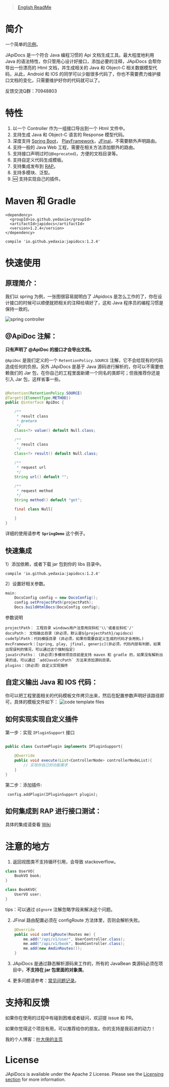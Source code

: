 
> [English ReadMe](README-EN.md)

# 简介

一个简单的[示例](https://yedaxia.github.io/play-apidocs/)。 

JApiDocs 是一个符合 Java 编程习惯的 Api 文档生成工具。最大程度地利用 Java 的语法特性，你只管用心设计好接口，添加必要的注释，JApiDocs 会帮你导出一份漂亮的 Html 文档，并生成相关的 Java 和 Object-C 相关数据模型代码，从此，Android 和 IOS 的同学可以少敲很多代码了，你也不需要费力维护接口文档的变化，只需要维护好你的代码就可以了。

反馈交流Q群：70948803

# 特性

1. 以一个 Controller 作为一组接口导出到一个 Html 文件中。
2. 支持生成 Java 和 Object-C 语言的 Response 模型代码。
3. 深度支持 [Spring Boot](http://projects.spring.io/spring-boot/)， [PlayFramework](https://www.playframework.com/)，[JFinal](http://www.jfinal.com/)，不需要额外声明路由。
4. 支持一般的 Java Web 工程，需要在相关方法添加额外的路由。
5. 支持接口声明过时(`@Deprecated`)，方便的文档目录等。
6. 支持自定义代码生成模板。
7. 支持集成发布到 [RAP](http://rapapi.org/org/index.do)。
8. 支持多模块、泛型。
9. :new: 支持实现自己的插件。

# Maven 和 Gradle

```
<dependency>
  <groupId>io.github.yedaxia</groupId>
  <artifactId>japidocs</artifactId>
  <version>1.2.4</version>
</dependency>
```

```
compile 'io.github.yedaxia:japidocs:1.2.4'
```

# 快速使用

## 原理简介：

我们以 spring 为例，一张图很容易就明白了 JApidocs 是怎么工作的了，你在设计接口的时候可以顺便就把相关的注释给填好了，这和 Java 程序员的编程习惯是保持一致的。

![spring controller](http://ohb4y25jk.bkt.clouddn.com/spring-controllers.png)

## @ApiDoc 注解：

**只有声明了 @ApiDoc 的接口才会导出文档。**

`@ApiDoc` 是我们定义的一个 `RetentionPolicy.SOURCE` 注解，它不会给现有的代码造成任何的负担。另外 JApiDocs 是基于 Java 源码进行解析的，你可以不需要依赖我们的 Jar 包，在你自己的工程里面新建一个同名的类即可；但我推荐你还是引入 Jar 包，这样省事一些。

``` java

@Retention(RetentionPolicy.SOURCE)
@Target({ElementType.METHOD})
public @interface ApiDoc {

    /**
     * result class
     * @return
     */
	Class<?> value() default Null.class;

    /**
     * result class
     */
	Class<?> result() default Null.class;

    /**
     * request url
     */
	String url() default "";

    /**
     * request method
     */
	String method() default "get";

    final class Null{

    }
}

```

详细的使用请参考 **`SpringDemo`** 这个例子。

## 快速集成



1）添加依赖，或者下载 jar 包到你的 libs 目录中。

```
compile 'io.github.yedaxia:japidocs:1.2.4'
```

2）设置好相关参数。

```java
main:
    DocsConfig config = new DocsConfig();
    config.setProjectPath(projectPath);
    Docs.buildHtmlDocs(DocsConfig config);
```

参数说明

```
projectPath： 工程目录 windows用户注意用双斜杠'\\'或者反斜杠'/'
docsPath： 文档输出目录（非必须，默认是${projectPath}/apidocs）
codeTplPath：代码模版目录 (非必须，如果你需要自定义生成的代码才会用到。)
mvcFramework：[spring, play, jfinal, generic](非必须，代码内部有判断，如果出现误判的情况，可以通过这个强制指定)
javaSrcPaths： (非必须)多模块项目目前是支持 maven 和 gradle 的，如果没有解析出来的话，可以通过 `addJavaSrcPath` 方法来添加源码目录。
plugins：（非必须）自定义实现插件
```


## 自定义输出 Java 和 IOS 代码：

你可以把工程里面相关的代码模板文件拷贝出来，然后在配置参数声明好该路径即可，具体的模板文件如下：
![code template files](http://ohb4y25jk.bkt.clouddn.com/darcy_blog_apidocs-code-tpls.png)


## 如何实现实现自定义插件

第一步：实现 `IPluginSupport` 接口

```java

public class CustomPlugin implements IPluginSupport{
    
    @Override
    public void execute(List<ControllerNode> controllerNodeList){
        // 实现你自己的功能需求
    }
}

```

第二步：添加插件:

```
 config.addPlugin(IPluginSupport plugin);
```

## 如何集成到 RAP 进行接口测试：

具体的集成请查看 [Wiki](https://github.com/YeDaxia/JApiDocs/wiki/%E9%9B%86%E6%88%90-Rap-%E6%8E%A5%E5%8F%A3%E6%B5%8B%E8%AF%95)

# 注意的地方

1. 返回视图类不支持循环引用，会导致 stackoverflow。

```java
class UserVO{
    BookVO book;
}

class BookKVO{
    UserVO user;
}
```

tips：可以通过 `@Ignore` 注解忽略字段来解决这个问题。

2. JFinal 路由配置必须在 configRoute 方法体里，否则会解析失败。

```java
    @Override
    public void configRoute(Routes me) {
        me.add("/api/v1/user", UserController.class);
        me.add("/api/v1/book", BookController.class);
        me.add(new AmdinRoutes());
    }
```

3. JApiDocs 是通过静态解析源码来工作的，所有的 JavaBean 类源码必须在项目中，**不支持在 jar 包里面的对象类**。

4. 更多问题请参考：[常见问题记录](https://github.com/YeDaxia/JApiDocs/wiki/%E5%B8%B8%E8%A7%81%E9%97%AE%E9%A2%98%E8%AE%B0%E5%BD%95)。

# 支持和反馈

如果你在使用的过程中有碰到困难或者疑问，欢迎提 issue 和 PR。

如果你觉得这个项目有用，可以推荐给你的朋友。你的支持是我前进的动力！

我的个人博客：[叶大侠的主页](http://yedaxia.me/)

# License

JApiDocs is available under the Apache 2 License. Please see the [Licensing section](http://docs.hazelcast.org/docs/latest-dev/manual/html-single/index.html#licensing) for more information.


